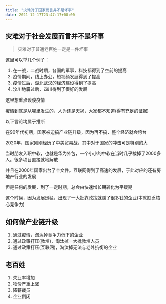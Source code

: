 ```yaml
---
title: "灾难对于国家而言并不是坏事"
date: 2021-12-17T23:47:17+08:00
---
```


## 灾难对于社会发展而言并不是坏事

> 灾难对于普通老百姓一定是一件坏事

这里可以举几个例子：

1. 在一战，二战时期，各国的军事，科技都得到了空前的提高
2. 疫情期间，线上办公，短视频发展得到了提高
3. 疫情过后，湖北武汉的经济建设得到了提高
4. 汶川地震过后，四川得到了很好的发展

这里想重点谈谈疫情

疫情到底是从哪里发生的，人为还是天祸，大家都不知道(得有充足的证据)

以下言论均属于推断

在90年代初期，国家被迫搞产业链升级，因为再不搞，整个经济就会垮台

2020年，国家刚刚经历了中美贸易战，其中对于国家的冲击可是特别的大

当时朋友入职中软，也就是华为外包，一个小小的中软在当时几乎裁掉了2000多人。很多项目直接就地解散

并且在2000年国家出台了个文件。互联网得到了高速的发展，于此对应的还有房地产行业的发展

但是任何的发展，到了一定时期，总会由快速增长期转化为平缓期

这个时候，因为发展迅猛，出现了一大批靠政策就赚了很多钱的企业(本就缺乏核心竞争力)

## 如何做产业链升级

1. 通过疫情，淘汰掉竞争力低下的企业
2. 通过政策打压(教培)，淘汰掉一大批教培人员
3. 通过政策打压(互联网)，淘汰掉无法与老外抗衡的企业

## 老百姓

1. 失业率增加
2. 物价严重上涨
3. 降薪裁员
4. 企业倒闭